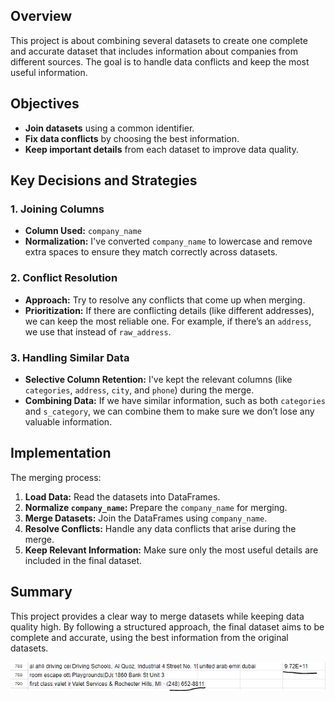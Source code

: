 ## Overview
This project is about combining several datasets to create one complete and accurate dataset that includes information about companies from different sources. The goal is to handle data conflicts and keep the most useful information.

## Objectives

- **Join datasets** using a common identifier.
- **Fix data conflicts** by choosing the best information.
- **Keep important details** from each dataset to improve data quality.

 ## Key Decisions and Strategies

### 1. Joining Columns

- **Column Used:** `company_name`
- **Normalization:** I've converted `company_name` to lowercase and remove extra spaces to ensure they match correctly across datasets.

### 2. Conflict Resolution

- **Approach:** Try to resolve any conflicts that come up when merging.
- **Prioritization:** If there are conflicting details (like different addresses), we can keep the most reliable one. For example, if there’s an `address`, we use that instead of `raw_address`.

### 3. Handling Similar Data

- **Selective Column Retention:** I've kept the relevant columns (like `categories`, `address`, `city`, and `phone`) during the merge.
- **Combining Data:** If we have similar information, such as both `categories` and `s_category`, we can combine them to make sure we don’t lose any valuable information.

## Implementation

 The merging process:

1. **Load Data:** Read the datasets into DataFrames.
2. **Normalize `company_name`:** Prepare the `company_name` for merging.
3. **Merge Datasets:** Join the DataFrames using `company_name`.
4. **Resolve Conflicts:** Handle any data conflicts that arise during the merge.
5. **Keep Relevant Information:** Make sure only the most useful details are included in the final dataset.

## Summary

This project provides a clear way to merge datasets while keeping data quality high. By following a structured approach, the final dataset aims to be complete and accurate, using the best information from the original datasets.

![Example](Capture.PNG)
